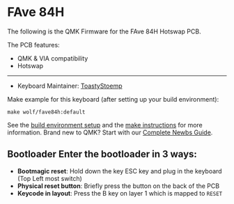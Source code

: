 # FAve 84H

The following is the QMK Firmware for the FAve 84H Hotswap PCB.

The PCB features:
* QMK & VIA compatibility
* Hotswap

---

* Keyboard Maintainer: [ToastyStoemp](https://github.com/ToastyStoemp)

Make example for this keyboard (after setting up your build environment):

    make wolf/fave84h:default

See the [build environment setup](https://docs.qmk.fm/#/getting_started_build_tools) and the [make instructions](https://docs.qmk.fm/#/getting_started_make_guide) for more information. Brand new to QMK? Start with our [Complete Newbs Guide](https://docs.qmk.fm/#/newbs).

## Bootloader Enter the bootloader in 3 ways: 
* **Bootmagic reset**: Hold down the key ESC key and plug in the keyboard (Top Left most switch)
* **Physical reset button**: Briefly press the button on the back of the PCB
* **Keycode in layout**: Press the B key on layer 1 which is mapped to `RESET`
